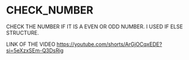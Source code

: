 # CHECK_NUMBER
CHECK THE NUMBER IF IT IS A EVEN OR ODD NUMBER. I USED IF ELSE STRUCTURE.

LINK OF THE VIDEO
https://youtube.com/shorts/ArGjOCqxEDE?si=5eXzxSEm-Q3DsRig

